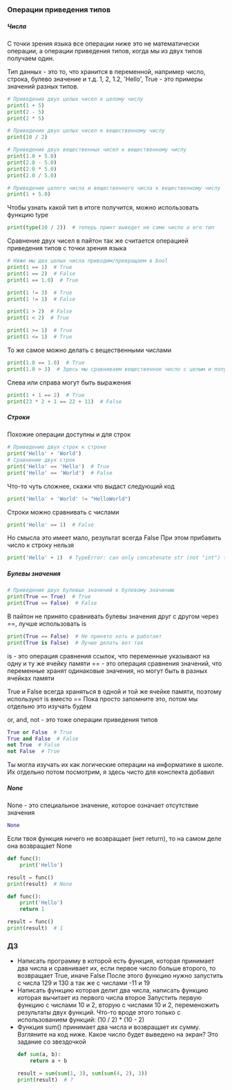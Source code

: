 ### Операции приведения типов
##### Числа
С точки зрения языка все операции ниже это не математически операции,
а операции приведения типов, когда мы из двух типов получаем один.

Тип данных - это то, что хранится в переменной, например число, строка, булево значение и т.д.
1, 2, 1.2, 'Hello', True - это примеры значений разных типов.


```python
# Приведение двух целых чисел к целому числу
print(1 + 5)
print(2 - 5)
print(2 * 5)

# Приведение двух целых чисел к вещественному числу
print(10 / 2)

# Приведение двух вещественных чисел к вещественному числу
print(1.0 + 5.0)
print(2.0 - 5.0)
print(2.0 * 5.0)
print(2.0 / 5.0)

# Приведение целого числа и вещественного числа к вещественному числу
print(1 + 5.0)
```

Чтобы узнать какой тип в итоге получится, можно использовать функцию type
```python
print(type(10 / 2))  # теперь принт выведет не само число а его тип
```

Сравнение двух чисел в пайтон так же считается операцией приведения типов
с точки зрения языка
```python
# Ниже мы два целых числа приводим/превращаем в bool
print(1 == 1)  # True
print(1 == 2)  # False
print(1 == 1.0)  # True

print(1 != 3)  # True
print(1 != 1)  # False

print(1 > 2)  # False
print(1 < 2)  # True

print(1 >= 1)  # True
print(1 <= 1)  # True
```
То же самое можно делать с вещественными числами
```python
print(1.0 == 1.0)  # True
print(1.0 > 3)  # Здесь мы сравниваем вещественное число с целым и получает True
```

Слева или справа могут быть выражения
```python
print(1 + 1 == 2)  # True
print(23 * 2 + 1 == 22 + 11)  # False
```

##### Строки
Похожие операции доступны и для строк
```python
# Приведение двух строк к строке
print('Hello' + 'World')
# Сравнение двух строк
print('Hello' == 'Hello')  # True
print('Hello' == 'World')  # False
```

Что-то чуть сложнее, скажи что выдаст следующий код
```python
print('Hello' + 'World' != "HelloWorld")
```

Строки можно сравнивать с числами
```python
print('Hello' == 1)  # False
```
Но смысла это имеет мало, результат всегда False
При этом прибавить число к строку нельзя
```python
print('Hello' + 1)  # TypeError: can only concatenate str (not "int") to str
```

##### Булевы значения
```python
# Приведение двух булевых значений к булевому значению
print(True == True)  # True
print(True == False)  # False
```

В пайтон не принято сравнивать булевы значения друг с другом через ==, лучше использовать is
```python
print(True == False)  # Не принято хоть и работает
print(True is False)  # Лучше делать вот так
```
is - это операция сравнения ссылок, что переменные указывают на одну и ту же ячейку памяти
== - это операция сравнения значений, что переменные хранят одинаковые значения, но могут быть в разных ячейках памяти

True и False всегда храняться в одной и той же ячейке памяти, поэтому используют is вместо ==
Пока просто запомните это, потом мы отдельно это изучать будем

or, and, not - это тоже операции приведения типов
```python
True or False  # True
True and False  # False
not True  # False
not False  # True
```
Ты могла изучать их как логические операции на информатике в школе.
Их отдельно потом посмотрим, я здесь чисто для конспекта добавил

##### None
None - это специальное значение, которое означает отсутствие значения
```python
None
```

Если твоя функция ничего не возвращает (нет return), то на самом деле она возвращает None

```python
def func():
    print('Hello')

result = func()
print(result)  # None

def func():
    print('Hello')
    return 1

result = func()
print(result)  # 1
```


### ДЗ
- Написать программу в которой есть функция, которая принимает два числа и сравнивает их,
  если первое число больше второго, то возвращает True, иначе False
  После этого функцию нужно запустить с числа 129 и 130 а так же с числами -11 и 19
- Написать функцию которая делит два числа, написать функцию которая вычитает из первого числа второе
  Запустить первую функцию с числами 10 и 2, вторую с числами 10 и 2, переменожить результаты двух функций.
  Что-то вроде этого только с использованием функций: (10 / 2) * (10 - 2)
- Функция sum() принимает два числа и возвращает их сумму. Взгляните на код ниже. Какое число будет выведено на экран?
  Это задание со звездочкой
  ```python
  def sum(a, b):
      return a + b

  result = sum(sum(1, 3), sum(sum(4, 2), 3))
  print(result)  # ?
  ```
